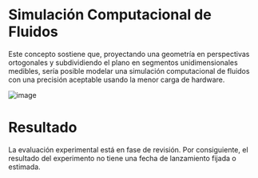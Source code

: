 # Simulación Computacional de Fluidos
Este concepto sostiene que, proyectando una geometría en perspectivas ortogonales y subdividiendo el plano en segmentos unidimensionales medibles, sería posible modelar una simulación computacional de fluidos con una precisión aceptable usando la menor carga de hardware.

![image](https://github.com/user-attachments/assets/c2c2d924-6bbe-4d84-9c06-a0206b30a67d)

# Resultado
La evaluación experimental está en fase de revisión. Por consiguiente, el resultado del experimento no tiene una fecha de lanzamiento fijada o estimada.
